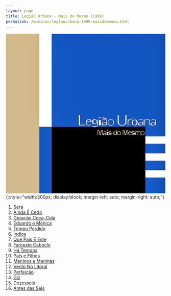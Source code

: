 ```yaml
---
layout: page
title: Legião Urbana - Mais do Mesmo (1998)
permalink: /musicas/legiaourbana-1998-maisdomesmo.html
---
```


![Legião Urbana - Mais do Mesmo (1998)](/musicas/capas/legiaourbana-1998-maisdomesmo.jpg){:style="width:300px; display:block; margin-left: auto; margin-right: auto;"}

<audio preload></audio>

<ol><li><a href="#" data-src="http://srv.victor3d.com.br/legiaourbana-1998-maisdomesmo/01.mp3">Será</a></li>
<li><a href="#" data-src="http://srv.victor3d.com.br/legiaourbana-1998-maisdomesmo/02.mp3">Ainda É Cedo</a></li>
<li><a href="#" data-src="http://srv.victor3d.com.br/legiaourbana-1998-maisdomesmo/03.mp3">Geração Coca-Cola</a></li>
<li><a href="#" data-src="http://srv.victor3d.com.br/legiaourbana-1998-maisdomesmo/04.mp3">Eduardo e Mônica</a></li>
<li><a href="#" data-src="http://srv.victor3d.com.br/legiaourbana-1998-maisdomesmo/05.mp3">Tempo Perdido</a></li>
<li><a href="#" data-src="http://srv.victor3d.com.br/legiaourbana-1998-maisdomesmo/06.mp3">Índios</a></li>
<li><a href="#" data-src="http://srv.victor3d.com.br/legiaourbana-1998-maisdomesmo/07.mp3">Que País É Este</a></li>
<li><a href="#" data-src="http://srv.victor3d.com.br/legiaourbana-1998-maisdomesmo/08.mp3">Faroeste Caboclo</a></li>
<li><a href="#" data-src="http://srv.victor3d.com.br/legiaourbana-1998-maisdomesmo/09.mp3">Há Tempos</a></li>
<li><a href="#" data-src="http://srv.victor3d.com.br/legiaourbana-1998-maisdomesmo/10.mp3">Pais e Filhos</a></li>
<li><a href="#" data-src="http://srv.victor3d.com.br/legiaourbana-1998-maisdomesmo/11.mp3">Meninos e Meninas</a></li>
<li><a href="#" data-src="http://srv.victor3d.com.br/legiaourbana-1998-maisdomesmo/12.mp3">Vento No Litoral</a></li>
<li><a href="#" data-src="http://srv.victor3d.com.br/legiaourbana-1998-maisdomesmo/13.mp3">Perfeição</a></li>
<li><a href="#" data-src="http://srv.victor3d.com.br/legiaourbana-1998-maisdomesmo/14.mp3">Giz</a></li>
<li><a href="#" data-src="http://srv.victor3d.com.br/legiaourbana-1998-maisdomesmo/15.mp3">Dezesseis</a></li>
<li><a href="#" data-src="http://srv.victor3d.com.br/legiaourbana-1998-maisdomesmo/16.mp3">Antes das Seis</a></li></ol>
